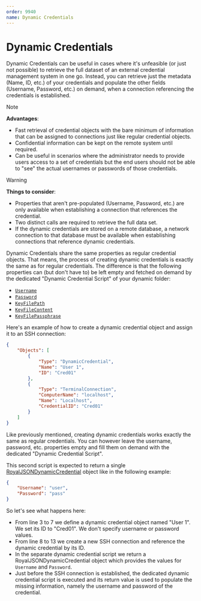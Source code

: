 ```yaml
---
order: 9940
name: Dynamic Credentials
---
```


# Dynamic Credentials

Dynamic Credentials can be useful in cases where it's unfeasible (or just not possible) to retrieve the full dataset of an external credential management system in one go. Instead, you can retrieve just the metadata (Name, ID, etc.) of your credentials and populate the other fields (Username, Password, etc.) on demand, when a connection referencing the credentials is established.

> [!Note]
> **Advantages**:
> - Fast retrieval of credential objects with the bare minimum of information that can be assigned to connections just like regular credential objects.
> - Confidential information can be kept on the remote system until required.
> - Can be useful in scenarios where the administrator needs to provide users access to a set of credentials but the end users should not be able to "see" the actual usernames or passwords of those credentials.

> [!Warning]
> **Things to consider**:
> - Properties that aren't pre-populated (Username, Password, etc.) are only available when establishing a connection that references the credential.
> - Two distinct calls are required to retrieve the full data set.
> - If the dynamic credentials are stored on a remote database, a network connection to that database must be available when establishing connections that reference dynamic credentials.

Dynamic Credentials share the same properties as regular credential objects. That means, the process of creating dynamic credentials is exactly the same as for regular credentials. The difference is that the following properties can (but don't have to) be left empty and fetched on demand by the dedicated "Dynamic Credential Script" of your dynamic folder:
- [`Username`](~/scripting/rjson/available-properties/royaljsondynamiccredential.md#username)
- [`Password`](~/scripting/rjson/available-properties/royaljsondynamiccredential.md#password)
- [`KeyFilePath`](~/scripting/rjson/available-properties/royaljsondynamiccredential.md#keyfilepath)
- [`KeyFileContent`](~/scripting/rjson/available-properties/royaljsondynamiccredential.md#keyfilecontent)
- [`KeyFilePassphrase`](~/scripting/rjson/available-properties/royaljsondynamiccredential.md#keyfilepassphrase)

Here's an example of how to create a dynamic credential object and assign it to an SSH connection:

```json
{
	"Objects": [
		{
			"Type": "DynamicCredential",
			"Name": "User 1",
			"ID": "Cred01"
		},
		{
			"Type": "TerminalConnection",
			"ComputerName": "localhost",
			"Name": "Localhost",
			"CredentialID": "Cred01"
		}
	]
}
```

Like previously mentioned, creating dynamic credentials works exactly the same as regular credentials. You can however leave the username, password, etc. properties empty and fill them on demand with the dedicated "Dynamic Credential Script".

This second script is expected to return a single [RoyalJSONDynamicCredential](~/scripting/rjson/available-properties/royaljsondynamiccredential.md) object like in the following example:

```json
{
	"Username": "user",
	"Password": "pass"
}
```

So let's see what happens here:
- From line 3 to 7 we define a dynamic credential object named "User 1". We set its ID to "Cred01". We don't specify username or password values.
- From line 8 to 13 we create a new SSH connection and reference the dynamic credential by its ID.
- In the separate dynamic credential script we return a RoyalJSONDynamicCredential object which provides the values for `Username` and `Password`.
- Just before the SSH connection is established, the dedicated dynamic credential script is executed and its return value is used to populate the missing information, namely the username and password of the credential.

